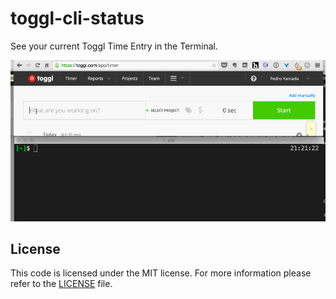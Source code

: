 # toggl-cli-status
See your current Toggl Time Entry in the Terminal.

![demo](/demo.gif)

## License
This code is licensed under the MIT license. For more information please refer
to the [LICENSE](/LICENSE) file.
